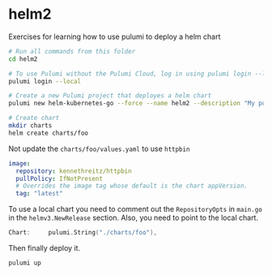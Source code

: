 # helm2

Exercises for learning how to use pulumi to deploy a helm chart

```sh
# Run all commands from this folder
cd helm2

# To use Pulumi without the Pulumi Cloud, log in using pulumi login --local
pulumi login --local

# Create a new Pulumi project that deployes a helm chart
pulumi new helm-kubernetes-go --force --name helm2 --description "My pulumi helm project" --stack dev

# Create chart
mkdir charts
helm create charts/foo
```

Not update the `charts/foo/values.yaml` to use `httpbin`

```yaml
image:
  repository: kennethreitz/httpbin
  pullPolicy: IfNotPresent
  # Overrides the image tag whose default is the chart appVersion.
  tag: "latest"
```

To use a local chart you need to comment out the `RepositoryOpts` in `main.go` in the `helmv3.NewRelease` section.  Also, you need to point to the local chart.

```go
Chart:     pulumi.String("./charts/foo"),
```

Then finally deploy it.

```sh
pulumi up
```
